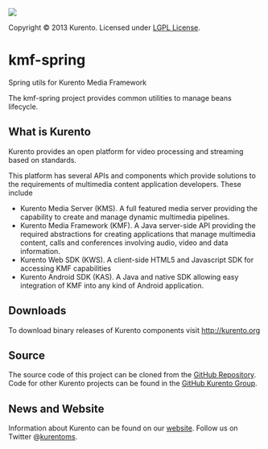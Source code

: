 [![][KurentoImage]][website]

Copyright © 2013 Kurento. Licensed under [LGPL License].

kmf-spring
==========
Spring utils for Kurento Media Framework

The kmf-spring project provides common utilities to manage beans lifecycle.

What is Kurento
-----
Kurento provides an open platform for video processing and streaming
based on standards.

This platform has several APIs and components which provide solutions
to the requirements of multimedia content application developers.
These include

  * Kurento Media Server (KMS). A full featured media server providing
    the capability to create and manage dynamic multimedia pipelines.
  * Kurento Media Framework (KMF). A Java server-side API providing
    the required abstractions for creating applications that manage
    multimedia content, calls and conferences involving audio, video
    and data information.
  * Kurento Web SDK (KWS). A client-side HTML5 and Javascript SDK for
    accessing KMF capabilities
  * Kurento Android SDK (KAS). A Java and native SDK allowing easy
    integration of KMF into any kind of Android application.

Downloads
---------
To download binary releases of Kurento components visit http://kurento.org

Source
------
The source code of this project can be cloned from the [GitHub Repository].
Code for other Kurento projects can be found in the [GitHub Kurento Group].

News and Website
----------------
Information about Kurento can be found on our [website].
Follow us on Twitter @[kurentoms].

[KurentoImage]: https://secure.gravatar.com/avatar/21a2a12c56b2a91c8918d5779f1778bf?s=496&d=retro
[LGPL License]: http://www.gnu.org/licenses/lgpl-2.1.html
[GitHub Repository]: https://github.com/kurento/kmf-spring
[GitHub Kurento Group]: https://github.com/kurento
[website]: http://kurento.org
[kurentoms]: http://twitter.com/kurentoms

